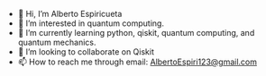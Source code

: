 - 👋 Hi, I’m Alberto Espiricueta
- 👀 I’m interested in quantum computing.
- 🌱 I’m currently learning python, qiskit, quantum computing, and quantum mechanics.
- 💞️ I’m looking to collaborate on Qiskit
- 📫 How to reach me through email: AlbertoEspiri123@gmail.com

<!---
hizqial/hizqial is a ✨ special ✨ repository because its `README.md` (this file) appears on your GitHub profile.
You can click the Preview link to take a look at your changes.
--->
